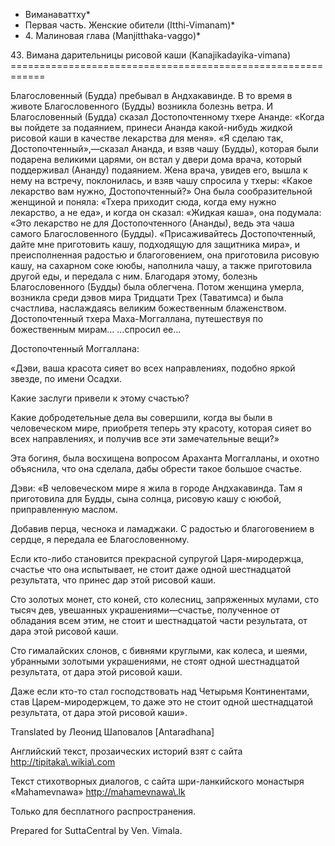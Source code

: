 * Виманаваттху*
* Первая часть\. Женские обители \(Itthi\-Vimanam\)*
* 4\. Малиновая глава \(Manjitthaka\-vaggo\)*

43\. Вимана дарительницы рисовой каши \(Kanajikadayika\-vimana\)
\=\=\=\=\=\=\=\=\=\=\=\=\=\=\=\=\=\=\=\=\=\=\=\=\=\=\=\=\=\=\=\=\=\=\=\=\=\=\=\=\=\=\=\=\=\=\=\=\=\=\=\=\=\=\=\=\=\=\=\=

Благословенный \(Будда\) пребывал в Андхакавинде\. В то время в животе Благословенного \(Будды\) возникла болезнь ветра\. И Благословенный \(Будда\) сказал Достопочтенному тхере Ананде: «Когда вы пойдете за подаянием, принеси Ананда какой\-нибудь жидкой рисовой каши в качестве лекарства для меня»\. «Я сделаю так, Достопочтенный»,—сказал Ананда, и взяв чашу \(Будды\), которая были подарена великими царями, он встал у двери дома врача, который поддерживал \(Ананду\) подаянием\. Жена врача, увидев его, вышла к нему на встречу, поклонилась, и взяв чашу спросила у тхеры: «Какое лекарство вам нужно, Достопочтенный?» Она была сообразительной женщиной и поняла: «Тхера приходит сюда, когда ему нужно лекарство, а не еда», и когда он сказал: «Жидкая каша», она подумала: «Это лекарство не для Достопочтенного \(Ананды\), ведь эта чаша самого Благословенного \(Будды\)\. «Присаживайтесь Достопочтенный, дайте мне приготовить кашу, подходящую для защитника мира», и преисполненная радостью и благоговением, она приготовила рисовую кашу, на сахарном соке ююбы, наполнила чашу, а также приготовила другой еды, и передала с ним\. Благодаря этому, болезнь Благословенного \(Будды\) была облегчена\. Потом женщина умерла, возникла среди дэвов мира Тридцати Трех \(Таватимса\) и была счастлива, наслаждаясь великим божественным блаженством\. Достопочтенный тхера Маха\-Моггаллана, путешествуя по божественным мирам… …спросил ее…

Достопочтенный Моггаллана:

«Дэви, ваша красота сияет во всех направлениях, подобно яркой звезде, по имени Осадхи\.

Какие заслуги привели к этому счастью?

Какие добродетельные дела вы совершили, когда вы были в человеческом мире, приобретя теперь эту красоту, которая сияет во всех направлениях, и получив все эти замечательные вещи?»

Эта богиня, была восхищена вопросом Араханта Моггалланы, и охотно объяснила, что она сделала, дабы обрести такое большое счастье\.

Дэви: «В человеческом мире я жила в городе Андхакавинда\. Там я приготовила для Будды, сына солнца, рисовую кашу с ююбой, приправленную маслом\.

Добавив перца, чеснока и ламаджаки\. С радостью и благоговением в сердце, я передала ее Благословенному\.

Если кто\-либо становится прекрасной супругой Царя\-миродержца, счастье что она испытывает, не стоит даже одной шестнадцатой результата, что принес дар этой рисовой каши\.

Сто золотых монет, сто коней, сто колесниц, запряженных мулами, сто тысяч дев, увешанных украшениями—счастье, полученное от обладания всем этим, не стоит и шестнадцатой части результата, от дара этой рисовой каши\.

Сто гималайских слонов, с бивнями круглыми, как колеса, и шеями, убранными золотыми украшениями, не стоят одной шестнадцатой результата, от дара этой рисовой каши\.

Даже если кто\-то стал господствовать над Четырьмя Континентами, став Царем\-миродержцем, то даже это не стоит одной шестнадцатой результата, от дара этой рисовой каши»\.

Translated by Леонид Шаповалов \[Antaradhana\]

Английский текст, прозаических историй взят с сайта <http://tipitaka\.wikia\.com>

Текст стихотворных диалогов, с сайта шри\-ланкийского монастыря «Mahamevnawa» <http://mahamevnawa\.lk>

Только для бесплатного распространения\.

Prepared for SuttaCentral by Ven\. Vimala\.